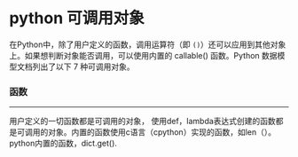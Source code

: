 # python 可调用对象
在Python中，除了用户定义的函数，调用运算符（即 `()`）还可以应用到其他对象上。如果想判断对象能否调用，可以使用内置的 callable() 函数。Python 数据模型文档列出了以下 7 种可调用对象。
### 函数
---
用户定义的一切函数都是可调用的对象， 使用def，lambda表达式创建的函数都是可调用的对象。内置的函数使用c语言（cpython）实现的函数，如len（）。python内置的函数，dict.get().

<!--stackedit_data:
eyJoaXN0b3J5IjpbLTkzNDUwODk0Myw4Njk2MTA5MTAsMTE4Nz
A5Mzg5NV19
-->